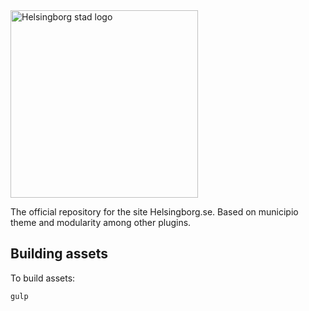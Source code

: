<img alt="Helsingborg stad logo" src="http://www.helsingborg.se/wp-content/themes/This-is-Helsingborg/assets/images/helsingborg.svg" width="300" />

The official repository for the site Helsingborg.se. Based on municipio theme and modularity among other plugins. 

## Building assets

To build assets:

```
gulp
```
